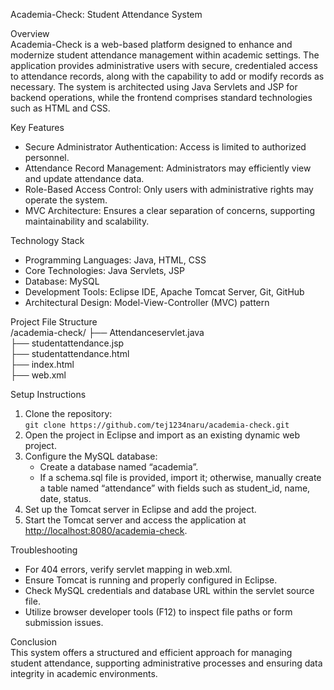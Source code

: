 Academia-Check: Student Attendance System

Overview  
Academia-Check is a web-based platform designed to enhance and modernize student attendance management within academic settings. The application provides administrative users with secure, credentialed access to attendance records, along with the capability to add or modify records as necessary. The system is architected using Java Servlets and JSP for backend operations, while the frontend comprises standard technologies such as HTML and CSS.

Key Features

- Secure Administrator Authentication: Access is limited to authorized personnel.
- Attendance Record Management: Administrators may efficiently view and update attendance data.
- Role-Based Access Control: Only users with administrative rights may operate the system.
- MVC Architecture: Ensures a clear separation of concerns, supporting maintainability and scalability.

Technology Stack

- Programming Languages: Java, HTML, CSS
- Core Technologies: Java Servlets, JSP
- Database: MySQL
- Development Tools: Eclipse IDE, Apache Tomcat Server, Git, GitHub
- Architectural Design: Model-View-Controller (MVC) pattern

Project File Structure  
/academia-check/
├── Attendanceservlet.java  
├── studentattendance.jsp  
├── studentattendance.html  
├── index.html  
├── web.xml

Setup Instructions

1. Clone the repository:  
   `git clone https://github.com/tej1234naru/academia-check.git`
2. Open the project in Eclipse and import as an existing dynamic web project.
3. Configure the MySQL database:
   - Create a database named “academia”.
   - If a schema.sql file is provided, import it; otherwise, manually create a table named “attendance” with fields such as student_id, name, date, status.
4. Set up the Tomcat server in Eclipse and add the project.
5. Start the Tomcat server and access the application at [http://localhost:8080/academia-check](http://localhost:8080/academia-check).

Troubleshooting

- For 404 errors, verify servlet mapping in web.xml.
- Ensure Tomcat is running and properly configured in Eclipse.
- Check MySQL credentials and database URL within the servlet source file.
- Utilize browser developer tools (F12) to inspect file paths or form submission issues.

Conclusion  
This system offers a structured and efficient approach for managing student attendance, supporting administrative processes and ensuring data integrity in academic environments.
